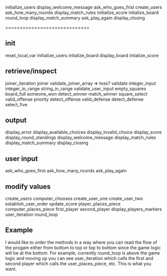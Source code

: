 initialize_users
display_welcome_message
ask_who_goes_frist
create_users
ask_how_many_rounds
display_match_rules
initialize_score
intialize_board
round_loop
display_match_summary
ask_play_again
display_closing

=============================
## init
reset_local_var
initialize_users
intialize_board
display_board
intialize_score

## retrieve/inspect
joiner_iteration
joiner
validate_joiner_array => toss?
validate integer_input
integer_in_range
string_in_range
validate_user_input
empty_squares
board_full
someone_won
detect_winner
match_winner
square_select
valid_offense
priority
detect_offense
valid_defense
detect_defense
select_five
## output
display_error
display_available_choices
display_invalid_choice
display_score
display_round_standings
display_welcome_message
display_match_rules
display_match_summary
display_closing

## user input
ask_who_goes_first
ask_how_many_rounds
ask_play_again

## modify values
create_users
computer_chooses
create_user_one
create_user_two
establish_user_order
update_score
player_places_piece
computer_places_piece
first_player
second_player
display_players_markers
user_iteration
round_loop

## Example
I would like to order the methods in a way where you can read the flow of the progam either from bottom to top or top to bottom since the game logic will be at the bottom. For example, currently round_loop is above the game logic and moving up you can see user_iteration which calls the first and second player which calls the user_places_piece, etc. This is what you want.
